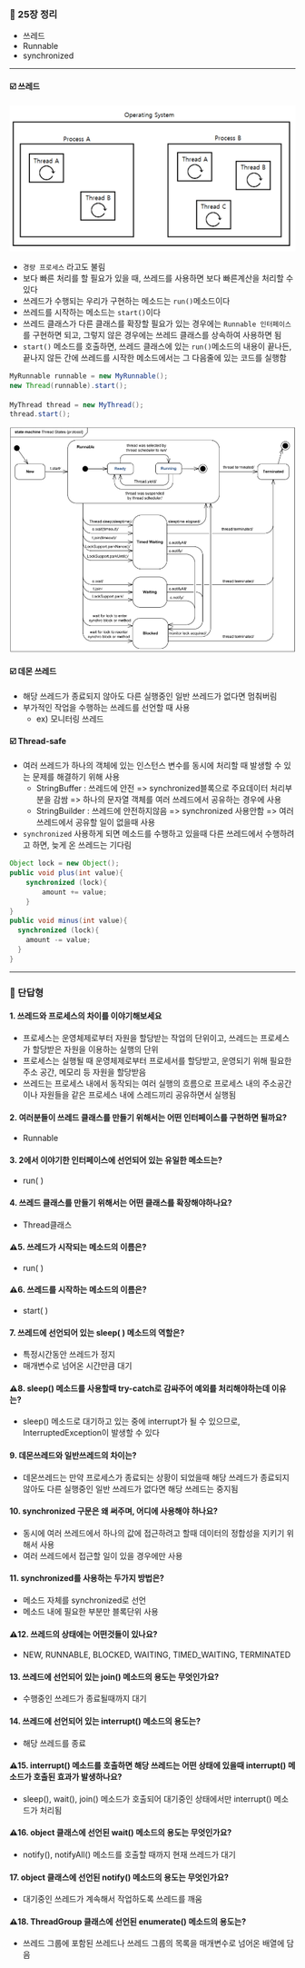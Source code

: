 ### 💭 25장 정리

- 쓰레드
- Runnable
- synchronized

---

#### ☑️ 쓰레드

![img_1.png](img_1.png)

- `경량 프로세스` 라고도 불림
- 보다 빠른 처리를 할 필요가 있을 때, 쓰레드를 사용하면 보다 빠른계산을 처리할 수 있다
- 쓰레드가 수행되는 우리가 구현하는 메소드는 `run()`메소드이다
- 쓰레드를 시작하는 메소드는 `start()`이다
- 쓰레드 클래스가 다른 클래스를 확장할 필요가 있는 경우에는 `Runnable 인터페이스`를 구현하면 되고, 그렇지 않은 경우에는 쓰레드 클래스를 상속하여 사용하면 됨
- `start()` 메소드를 호출하면, 쓰레드 클래스에 있는 `run()`메소드의 내용이 끝나든, 끝나지 않든 간에 쓰레드를 시작한 메소드에서는 그 다음줄에 있는 코드를 실행함  
```java
MyRunnable runnable = new MyRunnable();
new Thread(runnable).start();

MyThread thread = new MyThread();
thread.start();
```

![img.png](img.png)

#### ☑️ 데몬 쓰레드

- 해당 쓰레드가 종료되지 않아도 다른 실행중인 일반 쓰레드가 없다면 멈춰버림
- 부가적인 작업을 수행하는 쓰레드를 선언할 때 사용
  - ex) 모니터링 쓰레드

#### ☑️ Thread-safe

- 여러 쓰레드가 하나의 객체에 있는 인스턴스 변수를 동시에 처리할 때 발생할 수 있는 문제를 해결하기 위해 사용
  - StringBuffer : 쓰레드에 안전 => synchronized블록으로 주요데이터 처리부분을 감쌈 => 하나의 문자열 객체를 여러 쓰레드에서 공유하는 경우에 사용
  - StringBuilder : 쓰레드에 안전하지않음 => synchronized 사용안함 => 여러 쓰레드에서 공유할 일이 없을때 사용
- `synchronized` 사용하게 되면 메소드를 수행하고 있을때 다른 쓰레드에서 수행하려고 하면, 늦게 온 쓰레드는 기다림

```java
Object lock = new Object();
public void plus(int value){
    synchronized (lock){
        amount += value;
    }
}
public void minus(int value){
  synchronized (lock){
    amount -= value;
  }
}
```

---

### 💭 단답형

#### 1. 쓰레드와 프로세스의 차이를 이야기해보세요

- 프로세스는 운영체제로부터 자원을 할당받는 작업의 단위이고, 쓰레드는 프로세스가 할당받은 자원을 이용하는 실행의 단위
- 프로세스는 실행될 때 운영체제로부터 프로세서를 할당받고, 운영되기 위해 필요한 주소 공간, 메모리 등 자원을 할당받음
- 쓰레드는 프로세스 내에서 동작되는 여러 실행의 흐름으로 프로세스 내의 주소공간이나 자원들을 같은 프로세스 내에 스레드끼리 공유하면서 실행됨

#### 2. 여러분들이 쓰레드 클래스를 만들기 위해서는 어떤 인터페이스를 구현하면 될까요?

- Runnable

#### 3. 2에서 이야기한 인터페이스에 선언되어 있는 유일한 메소드는?

- run( )

#### 4. 쓰레드 클래스를 만들기 위해서는 어떤 클래스를 확장해야하나요?

- Thread클래스

#### ⚠️5. 쓰레드가 시작되는 메소드의 이름은?

- run( )

#### ⚠️6. 쓰레드를 시작하는 메소드의 이름은?

- start( )

#### 7. 쓰레드에 선언되어 있는 sleep( ) 메소드의 역할은?

- 특정시간동안 쓰레드가 정지
- 매개변수로 넘어온 시간만큼 대기

#### ⚠️8. sleep() 메소드를 사용할때 try-catch로 감싸주어 예외를 처리해야하는데 이유는?

- sleep() 메소드로 대기하고 있는 중에 interrupt가 될 수 있으므로, InterruptedException이 발생할 수 있다

#### 9. 데몬쓰레드와 일반쓰레드의 차이는?

- 데몬쓰레드는 만약 프로세스가 종료되는 상황이 되었을때 해당 쓰레드가 종료되지 않아도 다른 실행중인 일반 쓰레드가 없다면 해당 쓰레드는 중지됨

#### 10. synchronized 구문은 왜 써주며, 어디에 사용해야 하나요?

- 동시에 여러 쓰레드에서 하나의 값에 접근하려고 할때 데이터의 정합성을 지키기 위해서 사용
- 여러 쓰레드에서 접근할 일이 있을 경우에만 사용

#### 11. synchronized를 사용하는 두가지 방법은?

- 메소드 자체를 synchronized로 선언
- 메소드 내에 필요한 부분만 블록단위 사용

#### ⚠️12. 쓰레드의 상태에는 어떤것들이 있나요?

- NEW, RUNNABLE, BLOCKED, WAITING, TIMED_WAITING, TERMINATED

#### 13. 쓰레드에 선언되어 있는 join() 메소드의 용도는 무엇인가요?

- 수행중인 쓰레드가 종료될때까지 대기

#### 14. 쓰레드에 선언되어 있는 interrupt() 메소드의 용도는?

- 해당 쓰레드를 종료

#### ⚠️15. interrupt() 메소드를 호출하면 해당 쓰레드는 어떤 상태에 있을때 interrupt() 메소드가 호출된 효과가 발생하나요?

- sleep(), wait(), join() 메소드가 호출되어 대기중인 상태에서만 interrupt() 메소드가 처리됨

#### ⚠️16. object 클래스에 선언된 wait() 메소드의 용도는 무엇인가요?

- notify(), notifyAll() 메소드를 호출할 때까지 현재 쓰레드가 대기

#### 17. object 클래스에 선언된 notify() 메소드의 용도는 무엇인가요?

- 대기중인 쓰레드가 계속해서 작업하도록 쓰레드를 깨움

#### ⚠️18. ThreadGroup 클래스에 선언된 enumerate() 메소드의 용도는?

- 쓰레드 그룹에 포함된 쓰레드나 쓰레드 그룹의 목록을 매개변수로 넘어온 배열에 담음